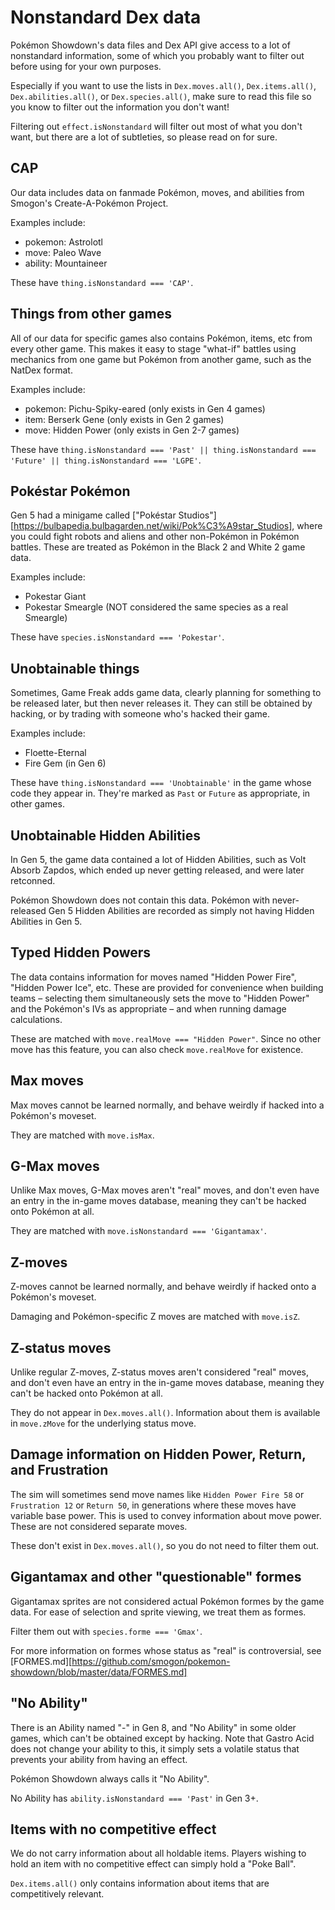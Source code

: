 Nonstandard Dex data
====================

Pokémon Showdown's data files and Dex API give access to a lot of nonstandard information, some of which you probably want to filter out before using for your own purposes.

Especially if you want to use the lists in `Dex.moves.all()`, `Dex.items.all()`, `Dex.abilities.all()`, or `Dex.species.all()`, make sure to read this file so you know to filter out the information you don't want!

Filtering out `effect.isNonstandard` will filter out most of what you don't want, but there are a lot of subtleties, so please read on for sure.


CAP
---

Our data includes data on fanmade Pokémon, moves, and abilities from Smogon's Create-A-Pokémon Project.

Examples include:

- pokemon: Astrolotl
- move: Paleo Wave
- ability: Mountaineer

These have `thing.isNonstandard === 'CAP'`.


Things from other games
-----------------------

All of our data for specific games also contains Pokémon, items, etc from every other game. This makes it easy to stage "what-if" battles using mechanics from one game but Pokémon from another game, such as the NatDex format.

Examples include:

- pokemon: Pichu-Spiky-eared (only exists in Gen 4 games)
- item: Berserk Gene (only exists in Gen 2 games)
- move: Hidden Power (only exists in Gen 2-7 games)

These have `thing.isNonstandard === 'Past' || thing.isNonstandard === 'Future' || thing.isNonstandard === 'LGPE'`.


Pokéstar Pokémon
----------------

Gen 5 had a minigame called ["Pokéstar Studios"][https://bulbapedia.bulbagarden.net/wiki/Pok%C3%A9star_Studios], where you could fight robots and aliens and other non-Pokémon in Pokémon battles. These are treated as Pokémon in the Black 2 and White 2 game data.

Examples include:

- Pokestar Giant
- Pokestar Smeargle (NOT considered the same species as a real Smeargle)

These have `species.isNonstandard === 'Pokestar'`.


Unobtainable things
-------------------

Sometimes, Game Freak adds game data, clearly planning for something to be released later, but then never releases it. They can still be obtained by hacking, or by trading with someone who's hacked their game.

Examples include:

- Floette-Eternal
- Fire Gem (in Gen 6)

These have `thing.isNonstandard === 'Unobtainable'` in the game whose code they appear in. They're marked as `Past` or `Future` as appropriate, in other games.


Unobtainable Hidden Abilities
-----------------------------

In Gen 5, the game data contained a lot of Hidden Abilities, such as Volt Absorb Zapdos, which ended up never getting released, and were later retconned.

Pokémon Showdown does not contain this data. Pokémon with never-released Gen 5 Hidden Abilities are recorded as simply not having Hidden Abilities in Gen 5.


Typed Hidden Powers
-------------------

The data contains information for moves named "Hidden Power Fire", "Hidden Power Ice", etc. These are provided for convenience when building teams – selecting them simultaneously sets the move to "Hidden Power" and the Pokémon's IVs as appropriate – and when running damage calculations.

These are matched with `move.realMove === "Hidden Power"`. Since no other move has this feature, you can also check `move.realMove` for existence.


Max moves
---------

Max moves cannot be learned normally, and behave weirdly if hacked into a Pokémon's moveset.

They are matched with `move.isMax`.


G-Max moves
-----------

Unlike Max moves, G-Max moves aren't "real" moves, and don't even have an entry in the in-game moves database, meaning they can't be hacked onto Pokémon at all.

They are matched with `move.isNonstandard === 'Gigantamax'`.


Z-moves
-------

Z-moves cannot be learned normally, and behave weirdly if hacked onto a Pokémon's moveset.

Damaging and Pokémon-specific Z moves are matched with `move.isZ`.


Z-status moves
--------------

Unlike regular Z-moves, Z-status moves aren't considered "real" moves, and don't even have an entry in the in-game moves database, meaning they can't be hacked onto Pokémon at all.

They do not appear in `Dex.moves.all()`. Information about them is available in `move.zMove` for the underlying status move.


Damage information on Hidden Power, Return, and Frustration
-----------------------------------------------------------

The sim will sometimes send move names like `Hidden Power Fire 58` or `Frustration 12` or `Return 50`, in generations where these moves have variable base power. This is used to convey information about move power. These are not considered separate moves.

These don't exist in `Dex.moves.all()`, so you do not need to filter them out.


Gigantamax and other "questionable" formes
------------------------------------------

Gigantamax sprites are not considered actual Pokémon formes by the game data. For ease of selection and sprite viewing, we treat them as formes.

Filter them out with `species.forme === 'Gmax'`.

For more information on formes whose status as "real" is controversial, see [FORMES.md][https://github.com/smogon/pokemon-showdown/blob/master/data/FORMES.md]


"No Ability"
------------

There is an Ability named "-" in Gen 8, and "No Ability" in some older games, which can't be obtained except by hacking. Note that Gastro Acid does not change your ability to this, it simply sets a volatile status that prevents your ability from having an effect.

Pokémon Showdown always calls it "No Ability".

No Ability has `ability.isNonstandard === 'Past'` in Gen 3+.


Items with no competitive effect
--------------------------------

We do not carry information about all holdable items. Players wishing to hold an item with no competitive effect can simply hold a "Poke Ball".

`Dex.items.all()` only contains information about items that are competitively relevant.
